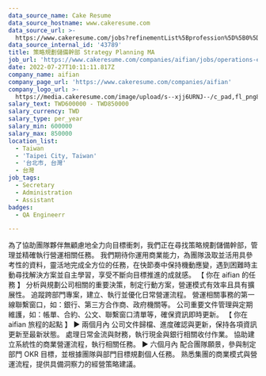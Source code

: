 ```yaml
---
data_source_name: Cake Resume
data_source_hostname: www.cakeresume.com
data_source_url: >-
  https://www.cakeresume.com/jobs?refinementList%5Bprofession%5D%5B0%5D=engineering_qa-engineer&refinementList%5Bsalary_currency%5D=TWD&range%5Bsalary_range%5D%5Bmin%5D=800096
data_source_internal_id: '43789'
title: 策略規劃儲備幹部 Strategy Planning MA
job_url: 'https://www.cakeresume.com/companies/aifian/jobs/operations-executive-68ba20'
date: 2022-07-27T10:11:11.817Z
company_name: aifian
company_page_url: 'https://www.cakeresume.com/companies/aifian'
company_logo_url: >-
  https://media.cakeresume.com/image/upload/s--xjj6URNJ--/c_pad,fl_png8,h_200,w_200/v1594003769/dqegf8bo2xsfin8seac0.png
salary_text: TWD600000 - TWD850000
salary_currency: TWD
salary_type: per_year
salary_min: 600000
salary_max: 850000
location_list:
  - Taiwan
  - 'Taipei City, Taiwan'
  - '台北市, 台灣'
  - 台灣
job_tags:
  - Secretary
  - Administration
  - Assistant
badges:
  - QA Engineerr

---
```


為了協助團隊夥伴無顧慮地全力向目標衝刺，我們正在尋找策略規劃儲備幹部，管理並精確執行營運相關任務。 我們期待你運用商業能力，為團隊汲取並活用具參考性的資料，靈活地完成全方位的任務，在快節奏中保持機動應變，遇到困難時主動尋找解決方案並自主學習，享受不斷向目標推進的成就感。 【 你在 aifian 的任務 】 分析與規劃公司相關的重要決策，制定行動方案，營運模式有效率且具有擴展性。 追蹤跨部門專案，建立、執行並優化日常營運流程。 營運相關事務的第一線聯繫窗口，如：銀行、第三方合作商、政府機關等。 公司重要文件管理與定期維護，如：帳單、合約、公文、聯繫窗口清單等，確保資訊即時更新。 【 你在 aifian 旅程的起點 】 ► 兩個月內 公司文件歸檔、進度確認與更新，保持各項資訊更新至最新狀態。 處理日常金流與財務，執行現金與銀行相關收付作業。 協助建立系統性的商業營運流程，執行相關任務。 ► 六個月內 配合團隊願景，參與制定部門 OKR 目標，並根據團隊與部門目標規劃個人任務。 熟悉集團的商業模式與營運流程，提供具備洞察力的經營策略建議。